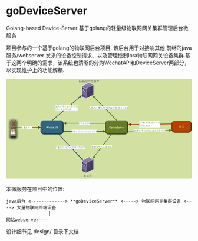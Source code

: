 # goDeviceServer
Golang-based Device-Server 
基于golang的轻量级物联网网关集群管理后台微服务 

项目参与的一个基于golang的物联网后台项目. 该后台用于对接响其他 前继的java服务/webserver 发来的设备控制请求、以及管理控制lora物联网网关设备集群.基于这两个明确的需求，该系统也清晰的分为WechatAPI和DeviceServer两部分，以实现维护上的功能解耦.  
 
![系统架构](/design/DeviceServer.png)  

本微服务在项目中的位置:  
```
java后台 <-------------> **goDeviceServer** <-----> 物联网网关集群设备 <----> 大量物联网终端设备
                |
网站webserver----

```

设计细节见 design/ 目录下文档.